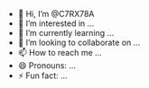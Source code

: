 - 👋 Hi, I’m @C7RX78A
- 👀 I’m interested in ...
- 🌱 I’m currently learning ...
- 💞️ I’m looking to collaborate on ...
- 📫 How to reach me ...
- 😄 Pronouns: ...
- ⚡ Fun fact: ...

<!---
C7RX78A/C7RX78A is a ✨ special ✨ repository because its `README.md` (this file) appears on your GitHub profile.
You can click the Preview link to take a look at your changes.
--->
